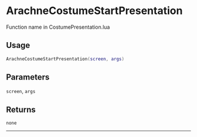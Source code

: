 # ArachneCostumeStartPresentation
Function name in CostumePresentation.lua
## Usage
```lua
ArachneCostumeStartPresentation(screen, args)
```
## Parameters
`screen`, `args`
## Returns
`none`

---